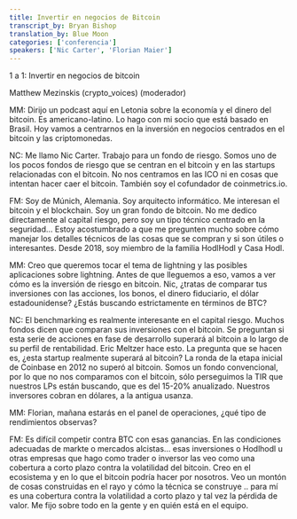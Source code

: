 ```yaml
---
title: Invertir en negocios de Bitcoin
transcript_by: Bryan Bishop
translation_by: Blue Moon
categories: ['conferencia']
speakers: ['Nic Carter', 'Florian Maier']
---
```


1 a 1: Invertir en negocios de bitcoin

Matthew Mezinskis (crypto\_voices) (moderador)

MM: Dirijo un podcast aquí en Letonia sobre la economía y el dinero del bitcoin. Es americano-latino. Lo hago con mi socio que está basado en Brasil. Hoy vamos a centrarnos en la inversión en negocios centrados en el bitcoin y las criptomonedas.

NC: Me llamo Nic Carter. Trabajo para un fondo de riesgo. Somos uno de los pocos fondos de riesgo que se centran en el bitcoin y en las startups relacionadas con el bitcoin. No nos centramos en las ICO ni en cosas que intentan hacer caer el bitcoin. También soy el cofundador de coinmetrics.io.

FM: Soy de Múnich, Alemania. Soy arquitecto informático. Me interesan el bitcoin y el blockchain. Soy un gran fondo de bitcoin. No me dedico directamente al capital riesgo, pero soy un tipo técnico centrado en la seguridad... Estoy acostumbrado a que me pregunten mucho sobre cómo manejar los detalles técnicos de las cosas que se compran y si son útiles o interesantes. Desde 2018, soy miembro de la familia HodlHodl y Casa Hodl.

MM: Creo que queremos tocar el tema de lightning y las posibles aplicaciones sobre lightning. Antes de que lleguemos a eso, vamos a ver cómo es la inversión de riesgo en bitcoin. Nic, ¿tratas de comparar tus inversiones con las acciones, los bonos, el dinero fiduciario, el dólar estadounidense? ¿Estás buscando estrictamente en términos de BTC?

NC: El benchmarking es realmente interesante en el capital riesgo. Muchos fondos dicen que comparan sus inversiones con el bitcoin. Se preguntan si esta serie de acciones en fase de desarrollo superará al bitcoin a lo largo de su perfil de rentabilidad. Eric Meltzer hace esto. La pregunta que se hacen es, ¿esta startup realmente superará al bitcoin? La ronda de la etapa inicial de Coinbase en 2012 no superó al bitcoin. Somos un fondo convencional, por lo que no nos comparamos con el bitcoin, sólo perseguimos la TIR que nuestros LPs están buscando, que es del 15-20% anualizado. Nuestros inversores cobran en dólares, a la antigua usanza.

MM: Florian, mañana estarás en el panel de operaciones, ¿qué tipo de rendimientos observas?

FM: Es difícil competir contra BTC con esas ganancias. En las condiciones adecuadas de markte o mercados alcistas... esas inversiones o Hodlhodl u otras empresas que hago como trader o inversor las veo como una cobertura a corto plazo contra la volatilidad del bitcoin. Creo en el ecosistema y en lo que el bitcoin podría hacer por nosotros. Veo un montón de cosas construidas en el rayo y cómo la técnica se construye .. para mí es una cobertura contra la volatilidad a corto plazo y tal vez la pérdida de valor. Me fijo sobre todo en la gente y en quién está en el equipo.


